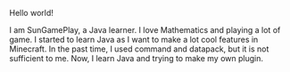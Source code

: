 Hello world!

I am SunGamePlay, a Java learner.
I love Mathematics and playing a lot of game.
I started to learn Java as I want to make a lot cool features in Minecraft.
In the past time, I used command and datapack, but it is not sufficient to me.
Now, I learn Java and trying to make my own plugin.




<!---
SunGamePlay/SunGamePlay is a ✨ special ✨ repository because its `README.md` (this file) appears on your GitHub profile.
You can click the Preview link to take a look at your changes.
--->
